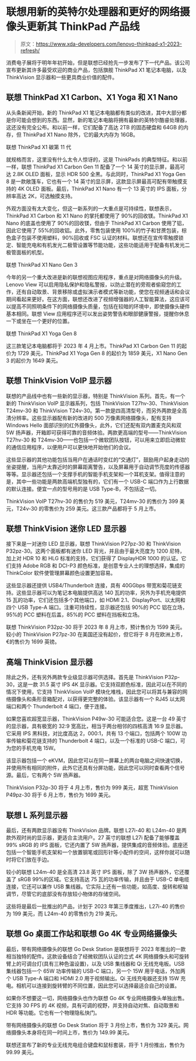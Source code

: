 # 联想用新的英特尔处理器和更好的网络摄像头更新其 ThinkPad 产品线

> 原文：<https://www.xda-developers.com/lenovo-thinkpad-x1-2023-refresh/>

消费电子展将于明年年初开始，但是联想已经抢先一步发布了下一代产品。该公司宣布更新其许多最受欢迎的商业产品，包括旗舰 ThinkPad X1 笔记本电脑，以及 ThinkVision 显示器和一些更具商业价值的配件。

## 联想 ThinkPad X1 Carbon、X1 Yoga 和 X1 Nano

从头条新闻开始，新的 ThinkPad X1 笔记本电脑都有类似的改进，其中大部分都是你可能会想到的东西。显然，新的笔记本电脑将拥有最新的英特尔酷睿处理器，这还没有完全公布。和以前一样，它们配备了高达 2TB 的固态硬盘和 64GB 的内存，但 ThinkPad X1 Nano 除外，它的最大内存为 16GB。

联想 ThinkPad X1 碳第 11 代

就规格而言，这里没有什么太令人惊讶的，这是 ThinkPads 的典型特征。和以前一样，联想 ThinkPad X1 Carbon Gen 11 配备了一个 14 英寸的显示屏，最高可达 2.8K OLED 面板，显示 HDR 500 全黑。与此同时，ThinkPad X1 Yoga Gen 8 是一款敞篷车，它也有一个 14 英寸的显示屏，这款显示屏最高可配有带触摸支持的 4K OLED 面板。最后，ThinkPad X1 Nano 有一个 13 英寸的 IPS 面板，分辨率高达 2K，可选触摸支持。

外观方面没有太大变化，但这一新系列的一大重点是可持续性，联想表示，ThinkPad X1 Carbon 和 X1 Nano 的掌托都使用了 90%的回收镁。ThinkPad X1 Nano 的底盖也使用了 90%的回收镁，但由于 ThinkPad X1 Carbon 使用了铝，因此它使用了 55%的回收铝。此外，零售包装使用 100%的竹子和甘蔗包装，棕色盒子包装不使用塑料，90%回收或 FSC 认证的材料。联想还在宣传零触摸锁定、智能充电和有机发光二极管设置等节能功能，这些功能适用于配备有机发光二极管面板的机型。

联想 ThinkPad X1 Nano Gen 3

今年的另一个重大改进是新的联想视图应用程序，重点是对网络摄像头的升级。Lenovo View 可以启用隐私保护和隐私警报，以防止潜在的旁观者偷窥您的工作，还有自动取景、背景移除或虚拟演示者模式等新功能，使您在视频通话和会议期间看起来更好。在这方面，联想还改进了视频增强器的人工智能算法，这应该可以提高不同照明条件下的网络摄像头质量，包括在较暗的环境中，即使摄像头硬件基本相同。联想 View 应用程序还可以发出姿势警告和眼部健康警报，提醒你休息一下或坐在一个更好的位置。

联想 ThinkPad X1 Yoga Gen 8

这三款笔记本电脑都将于 2023 年 4 月上市。ThinkPad X1 Carbon Gen 11 的起价为 1729 美元，ThinkPad X1 Yoga Gen 8 的起价为 1859 美元，X1 Nano Gen 3 的起价为 1649 美元。

## 联想 ThinkVision VoIP 显示器

联想的产品线中也有一些新的显示器，特别是 ThinkVision 系列。首先，有一个新的 ThinkVision VoIP 显示器系列，包括 ThinkVision T27hv-30、ThinkVision T24mv-30 和 ThinkVision T24v-30。第一款是四高清型号，而另外两款是全高清分辨率。这些显示器配有新的改进的 500 万像素网络摄像头，配有支持 Windows Hello 面部识别的红外摄像头，此外，它们还配有双内置麦克风和双 5W 扬声器，开箱即可获得可靠的音频体验。两款更高端的型号——ThinkVision T27hv-30 和 T24mv-30——也包括一个微软团队按钮，可以用来立即启动微软的通信应用程序，以便用户可以更快地开始他们的会议。

这些显示器的其他功能包括当用户在通话时变红的“交通灯”，鼓励用户起身走动的坐姿提醒，当用户太靠近时的屏幕距离警告，以及屏幕用于自动调节亮度的传感器等等。显示器还包括一个支撑手机的智能手机支架和一个耳机支架。值得注意的是，其中一些功能是两款高端机型独有的，它们有一个 USB-C 端口作为上行数据的默认连接。便宜一点的型号用的是 USB Type-B，不包括这一切。

ThinkVision VoIP T27hv-30 的售价为 519 美元，T24mv-30 的售价为 399 美元，T24v-30 的零售价为 259 美元。这三款产品都将于 5 月上市。

## 联想 ThinkVision 迷你 LED 显示器

接下来是一对迷你 LED 显示器，联想 ThinkVision P27pz-30 和 ThinkVision P32pz-30。这两个面板都有迷你 LED 背光，并且由于最大亮度为 1200 尼特，加上对 HDR 10 和 HLG 标准的支持，它们获得了 DisplayHDR 1000 的认证。它们支持 Adobe RGB 和 DCI-P3 颜色标准，是创意专业人士的理想选择，集成的 ThinkColor 软件使管理屏幕颜色设置更加容易。

这些显示器还提供 USB4/Thunderbolt 连接，具有 40GGbps 带宽和菊花链支持。这些显示器可以为笔记本电脑提供高达 140 瓦的功率，另外为手机充电提供 15 瓦的功率，它们还包括多个其他端口，如 HDMI 2.1、DisplayPort、以太网和四个 USB Type-A 端口。注重可持续性，显示器还包括 90%的 PCC 铝在立场，95%的 PCC 塑料在后盖，85%的 PCC 塑料在挡板和立场。

联想 ThinkVision P32pz-30 将于 2023 年 8 月上市，预计售价为 1599 美元。较小的 ThinkVision P27pz-30 在美国还没有起价，但它将于 8 月在欧洲上市，€的售价为 1699 英镑。

## 高端 ThinkVision 显示器

除此之外，还有另外两款专业级显示器可供选择。首先是 ThinkVision P32p-30，这是一款 31.5 英寸 IPS 4K 显示器。它支持双颜色标准，因此可以在不同的情况下使用，它支持 ThinkVision VoIP 模块化堆栈，因此您可以将其与兼容的网络摄像头和条形音箱配对，以获得更完整的体验。该显示器有一个 RJ45 以太网端口和两个 Thunderbolt 4 端口，便于连接。

如果您喜欢超宽显示器，ThinkVision P49w-30 可能适合您。这是一台 49 英寸的显示器，具有极宽的 32:9 宽高比，相当于两台相邻的四核高清 16:9 显示器。它采用 IPS 黑科技，对比度高达 2，000:1，共有 13 个端口，包括两个 100W 功率传输和菊花链支持的 Thunderbolt 4 端口，以及一个标准的 USB-C 端口，可为您的手机充电 15W。

该显示器包括一个 eKVM，因此您可以在同一屏幕上的两台电脑之间快速切换，并使用所有相同的附件，此外它还具有分屏功能，因此您可以同时查看两个信号源。最后，它有两个 5W 扬声器。

ThinkVision P32p-30 将于 4 月上市，售价为 999 美元，超宽 ThinkVision P49pz-30 将于 6 月上市，售价为 1699 美元。

## 联想 L 系列显示器

最后，还有两款显示器没有 ThinkVision 品牌。联想 L27i-40 和 L24m-40 是两款外观时尚的显示器，更适合主流用户。27 英寸的联想 L27i 配备了能够覆盖 99% sRGB 的 IPS 面板，它还内置了 5W 扬声器，提供集成的音频体验。底座还包括一个智能手机支架和一个放置钢笔或回形针等小配件的空间，这样你就可以随时将它们放在手边。

较小的联想 L24m-40 是全高清 23.8 英寸 IPS 面板，除了 3W 扬声器外，它还覆盖了 sRGB 99%的区域。它支持高达 75 瓦的功率传输，并且由于 USB-C 单电缆连接，它还可以兼作 USB 集线器。它实际上还有一些功能，如高度、旋转和枢轴调节，尽管它的底部没有存放较小物体的存储空间。

这些将是最后一批推出的产品，计划于 2023 年第三季度推出，L27i-40 的售价为 199 美元，而 L24m-40 的零售价为 219 美元。

## 联想 Go 桌面工作站和联想 Go 4K 专业网络摄像头

最后，带有网络摄像头的联想 Go Desk Station 是联想将于 2023 年推出的一款相当独特的配件。这款设备结合了经微软团队认证的立式 4K 网络摄像头和可旋转臂上的可调台灯(具有三种色温设置)，以及 USB 集线器和 Qi 无线充电板。USB 集线器包括一个 65W 功率传输的 USB-C 端口，另一个 15W 用于电话，外加两个 USB Type-A 端口和 HDMI 2.0 用于视频输出。Qi 无线充电器还支持 15W 充电。相机可以连接到旋转臂的不同位置，因此您可以选择最适合自己的设置。

如果你不想要这一切，网络摄像头也作为联想 Go 4K 专业网络摄像头单独出售。它支持 30 FPS 的 4K 视频，具有可调的视野，并支持自动对焦、自动取景和 HDR 等功能。它也有一个物理隐私快门。

带有网络摄像头的联想 Go Desk Station 将于 3 月份上市，售价为 329 美元。网络摄像头本身将在同一时间上市，售价为 149.99 美元。

联想还宣布了新的专业无线充电组合键盘和鼠标套装，将于 1 月份推出，售价为 99.99 美元。